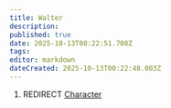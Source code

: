 ```yaml
---
title: Walter
description: 
published: true
date: 2025-10-13T00:22:51.708Z
tags: 
editor: markdown
dateCreated: 2025-10-13T00:22:48.003Z
---
```


1.  REDIRECT [Character](Character "wikilink")
